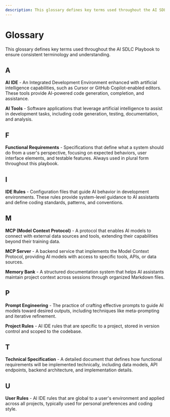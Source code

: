 ```yaml
---
description: This glossary defines key terms used throughout the AI SDLC Playbook to ensure consistent terminology and understanding.
---
```


# Glossary

This glossary defines key terms used throughout the AI SDLC Playbook to ensure consistent terminology and understanding.

## A

**AI IDE** - An Integrated Development Environment enhanced with artificial intelligence capabilities, such as Cursor or GitHub Copilot-enabled editors. These tools provide AI-powered code generation, completion, and assistance.

**AI Tools** - Software applications that leverage artificial intelligence to assist in development tasks, including code generation, testing, documentation, and analysis.

## F

**Functional Requirements** - Specifications that define what a system should do from a user's perspective, focusing on expected behaviors, user interface elements, and testable features. Always used in plural form throughout this playbook.

## I

**IDE Rules** - Configuration files that guide AI behavior in development environments. These rules provide system-level guidance to AI assistants and define coding standards, patterns, and conventions.

## M

**MCP (Model Context Protocol)** - A protocol that enables AI models to connect with external data sources and tools, extending their capabilities beyond their training data.

**MCP Server** - A backend service that implements the Model Context Protocol, providing AI models with access to specific tools, APIs, or data sources.

**Memory Bank** - A structured documentation system that helps AI assistants maintain project context across sessions through organized Markdown files.

## P

**Prompt Engineering** - The practice of crafting effective prompts to guide AI models toward desired outputs, including techniques like meta-prompting and iterative refinement.

**Project Rules** - AI IDE rules that are specific to a project, stored in version control and scoped to the codebase.

## T

**Technical Specification** - A detailed document that defines how functional requirements will be implemented technically, including data models, API endpoints, backend architecture, and implementation details.

## U

**User Rules** - AI IDE rules that are global to a user's environment and applied across all projects, typically used for personal preferences and coding style.